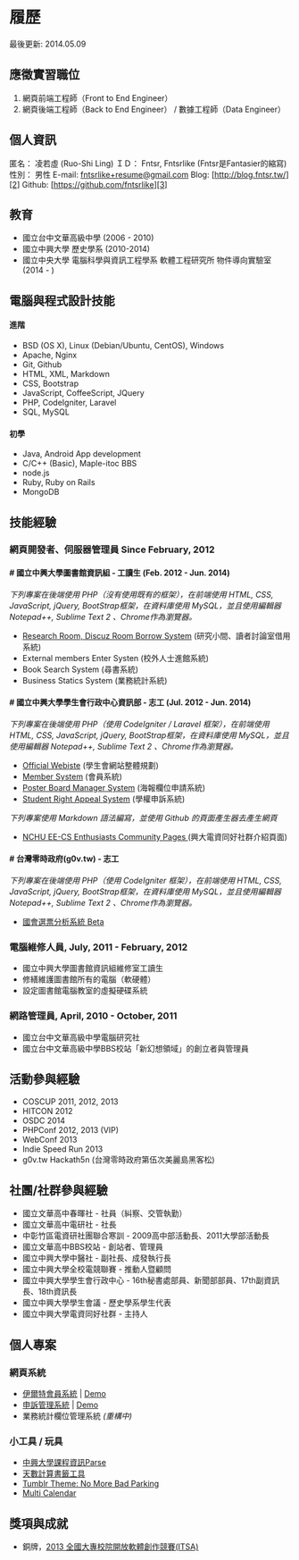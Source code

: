 履歷
===========
最後更新: 2014.05.09

應徵實習職位
----------
1. 網頁前端工程師（Front to End Engineer）
2. 網頁後端工程師（Back to End Engineer） / 數據工程師（Data Engineer）

個人資訊
--------------------
匿名： 凌若虛 (Ruo-Shi Ling)
ＩＤ： Fntsr, Fntsrlike (Fntsr是Fantasier的縮寫)
性別： 男性
E-mail: [fntsrlike+resume@gmail.com][1]
Blog: [http://blog.fntsr.tw/][2]
Github: [https://github.com/fntsrlike][3]

教育
--------------------
- 國立台中文華高級中學 (2006 - 2010)
- 國立中興大學 歷史學系 (2010-2014)
- 國立中央大學 電腦科學與資訊工程學系 軟體工程研究所 物件導向實驗室 (2014 - )

電腦與程式設計技能
---------------
#### 進階
- BSD (OS X), Linux (Debian/Ubuntu, CentOS), Windows
- Apache, Nginx
- Git, Github
- HTML, XML, Markdown
- CSS, Bootstrap
- JavaScript, CoffeeScript, JQuery
- PHP, CodeIgniter, Laravel
- SQL, MySQL

#### 初學
- Java, Android App development
- C/C++ (Basic), Maple-itoc BBS
- node.js
- Ruby, Ruby on Rails
- MongoDB

技能經驗
----------------
### 網頁開發者、伺服器管理員 Since February, 2012
#### # 國立中興大學圖書館資訊組 - 工讀生 (Feb. 2012 - Jun. 2014)

_下列專案在後端使用 PHP（沒有使用既有的框架），在前端使用 HTML, CSS, JavaScript, jQuery, BootStrap框架，在資料庫使用 MySQL，並且使用編輯器 Notepad++, Sublime Text 2 、Chrome作為瀏覽器。_

- [Research Room, Discuz Room Borrow System][4]  (研究小間、讀者討論室借用系統)
- External members Enter Systen (校外人士進館系統)
- Book Search System (尋書系統)
- Business Statics System (業務統計系統)

#### # 國立中興大學學生會行政中心資訊部 - 志工 (Jul. 2012 - Jun. 2014)

_下列專案在後端使用 PHP（使用 CodeIgniter / Laravel 框架），在前端使用 HTML, CSS, JavaScript, jQuery, BootStrap框架，在資料庫使用 MySQL，並且使用編輯器 Notepad++, Sublime Text 2 、Chrome作為瀏覽器。_

- [Official Webiste][5] (學生會網站整體規劃)
- [Member System][6] (會員系統)
- [Poster Board Manager System][7] (海報欄位申請系統)
- [Student Right Appeal System][8] (學權申訴系統)

_下列專案使用 Markdown 語法編寫，並使用 Github 的頁面產生器去產生網頁_

- [NCHU EE-CS Enthusiasts Community Pages ][9] (興大電資同好社群介紹頁面)

#### # 台灣零時政府(g0v.tw) - 志工

_下列專案在後端使用 PHP（使用 CodeIgniter 框架），在前端使用 HTML, CSS, JavaScript, jQuery, BootStrap框架，在資料庫使用 MySQL，並且使用編輯器 Notepad++, Sublime Text 2 、Chrome作為瀏覽器。_

- [國會選票分析系統 Beta][10]

### 電腦維修人員, July, 2011 - February, 2012
- 國立中興大學圖書館資訊組維修室工讀生
- 修繕維護圖書館所有的電腦（軟硬體）
- 設定圖書館電腦教室的虛擬硬碟系統

### 網路管理員, April, 2010 - October, 2011
- 國立台中文華高級中學電腦研究社
- 國立台中文華高級中學BBS校站「新幻想領域」的創立者與管理員

活動參與經驗
---------------
- COSCUP 2011, 2012, 2013
- HITCON 2012
- OSDC 2014
- PHPConf 2012, 2013 (VIP)
- WebConf 2013
- Indie Speed Run 2013
- g0v.tw Hackath5n (台灣零時政府第伍次美麗島黑客松)

社團/社群參與經驗
---------------
- 國立文華高中春暉社 - 社員（糾察、交管執勤）
- 國立文華高中電研社 - 社長
- 中彰竹區電資研社團聯合寒訓 - 2009高中部活動長、2011大學部活動長
- 國立文華高中BBS校站 - 創站者、管理員
- 國立中興大學中醫社 - 副社長、成發執行長
- 國立中興大學全校電競聯賽 - 推動人暨顧問
- 國立中興大學學生會行政中心 - 16th秘書處部員、新聞部部員、17th副資訊長、18th資訊長
- 國立中興大學學生會議 - 歷史學系學生代表
- 國立中興大學電資同好社群 - 主持人

個人專案
----------------
### 網頁系統
- [伊爾特會員系統][11] | [Demo][12]
- [申訴管理系統][13] | [Demo][14]
- 業務統計欄位管理系統 *(重構中)*

### 小工具 / 玩具
- [中興大學課程資訊Parse][15]
- [天數計算書籤工具][16]
- [Tumblr Theme: No More Bad Parking][17]
- [Multi Calendar][18]

獎項與成就
----------------
- 銅牌，[2013 全國大專校院開放軟體創作競賽(ITSA)][19]

  [1]: mailto:fntsrlike+resume@gmail.com
  [2]: http://ilt.fntsr.tw/
  [3]: https://github.com/fntsrlike
  [4]: http://class.lib.nchu.edu.tw/lib/order.php
  [5]: http://nchusg.org
  [6]: http://ilt.nchusg.org/
  [7]: http://app.nchusg.org/poster_manager
  [8]: http://app.nchusg.org/appeal/
  [9]: http://eecsec.nchusg.org/
  [10]: https://github.com/g0v-tw-congress-vote-analytics/congress-vote-analytics-beta
  [11]: https://github.com/fntsrlike/ilts_laravel
  [12]: http://ilt.fntsr.tw/
  [13]: https://github.com/fntsrlike/appeal_system
  [14]: http://appeal.fntsr.tw/
  [15]: https://github.com/fntsrlike/nchu_class_parse
  [16]: https://github.com/fntsrlike/Days_Counter
  [17]: https://github.com/fntsrlike/tumblr_theme
  [18]: https://github.com/fntsrlike/multi-calendar
  [19]: http://osc.csie.ncku.edu.tw/2013/time.php
  [20]: https://github.com/fntsrlike/FntsrResume